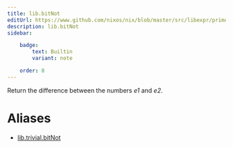 ```yaml
---
title: lib.bitNot
editUrl: https://www.github.com/nixos/nix/blob/master/src/libexpr/primops.cc
description: lib.bitNot
sidebar:

    badge:
        text: Builtin
        variant: note

    order: 8
---
```


Return the difference between the numbers *e1* and *e2*.


# Aliases

- [lib.trivial.bitNot](reference/lib/trivial/lib-trivial-bitNot)


